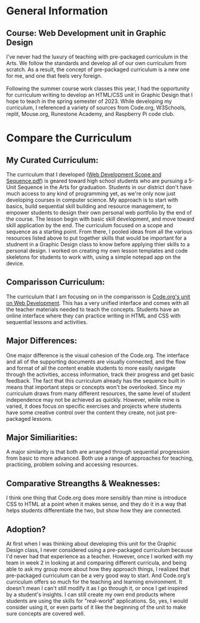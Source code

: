 # General Information
## Course: Web Development unit in Graphic Design
  I've never had the luxury of teaching with pre-packaged curriculum in the Arts.  We follow the standards and develop all of our own curriculum from scratch.  As a result, the concept of pre-packaged curriculum is a new one for me, and one that feels very foreign. 
<br>
<br>
  Following the summer course work classes this year, I had the opportunity for curriculum writing to develop an HTML/CSS unit in Graphic Design that I hope to teach in the spring semester of 2023.  While developing my curriculum, I referenced a variety of sources from Code.org, W3Schools, replit,  Mouse.org, Runestone Academy, and Raspberry Pi code club.

# Compare the Curriculum
## My Curated Curriculum:
  The curriculum that I developed ([Web Development Scope and Sequence.pdf](https://github.com/hunter-teacher-cert/currdev-work-DrydenArt/files/9579409/Web.Development.Scope.and.Sequence.pdf)) is geared toward high school students who are pursuing a 5-Unit Sequence in the Arts for graduation.  Students in our district don't have much access to any kind of programming yet, as we're only now just developing courses in computer science.  My approach is to start with basics, build sequential  skill building and resource management,  to empower students to design their own personal web portfolio by the end of the course.  The lesson begin with basic skill development, and move toward skill application by the end.  The curriculum focused on a scope and sequence as a starting point.  From there, I pooled ideas from all the various resources listed above to put together skills that would be important for a studnent in a Graphic Design class to know before applying thier skills to a personal design. I worked on creating my own lesson templates and code skeletons for students to work with, using a simple notepad app on the device.  
## Comparisson Curriculum:
  The curriculum that I am focusing on in the comparisson is [Code.org's unit on Web Development](https://studio.code.org/s/csd2-2022).  This has a very unified interface and comes with all the teacher materials needed to teach the concepts.  Students have an online interface where they can practice writing in HTML and CSS with sequential lessons and activities.  
  
## Major Differences:
  One major difference is the visual cohesion of the Code.org.  The interface and all of the supporting documents are visually connected, and the flow and format of all the content enable students to more easily  navigate through the activities, access information, track their progress and get basic feedback.  The fact that this curriculum already has the sequence built in means that important steps or concepts won't be overlooked.  Since my curriculum draws from many different resources, the same level of student independence may not be achieved as quickly.  However, while mine is varied, it does focus on specific exercises and projects where students have some creative control over the content they create, not just pre-packaged lessons.  
  
## Major Similiarities:
A major similarity is that both are arranged through sequential progression from basic to more advanced. Both use a range of approaches for teaching, practicing, problem solving and accessing resources. 

## Comparative Streangths & Weaknesses:
I think one thing that Code.org does more sensibly than mine is introduce CSS to HTML at a point when it makes sense, and they do it in a way that helps students differentiate the two, but show how they are connected. 

## Adoption? 
At first when I was thinking about developing this unit for the Graphic Design class, I never considered using a pre-packaged curriculum because I'd never had that experience as a teacher.  However, once I worked with my team in week 2 in looking at and comparing different curricula, and being able to ask my group more about how they approach things, I realized that pre-packaged curriculum can be a very good way to start.   And Code.org's curriculum offers so much for the teaching and learning environment.  It doesn't mean I can't still modify it as I go through it, or once I get inspired by a student's insights.  I can still create my own end products where students are using the skills for "real-world" applications.  So, yes, I would consider using it, or even parts of it like the beginning of the unit to make sure concepts are covered well. 
